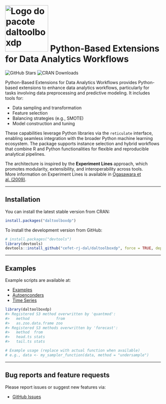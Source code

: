 
<!-- README.md is generated from README.Rmd. Please edit that file -->

# <img src='https://raw.githubusercontent.com/cefet-rj-dal/daltoolboxdp/master/inst/logo.png' alt='Logo do pacote daltoolboxdp' align='centre' height='150' width='139'/> Python-Based Extensions for Data Analytics Workflows

<!-- badges: start -->

![GitHub
Stars](https://img.shields.io/github/stars/cefet-rj-dal/daltoolboxdp?logo=Github)
![CRAN Downloads](https://cranlogs.r-pkg.org/badges/daltoolboxdp)
<!-- badges: end -->

Python-Based Extensions for Data Analytics Workflows provides
Python-based extensions to enhance data analytics workflows,
particularly for tasks involving data preprocessing and predictive
modeling. It includes tools for:

- Data sampling and transformation  
- Feature selection  
- Balancing strategies (e.g., SMOTE)  
- Model construction and tuning

These capabilities leverage Python libraries via the `reticulate`
interface, enabling seamless integration with the broader Python machine
learning ecosystem. The package supports instance selection and hybrid
workflows that combine R and Python functionalities for flexible and
reproducible analytical pipelines.

The architecture is inspired by the **Experiment Lines** approach, which
promotes modularity, extensibility, and interoperability across tools.  
More information on Experiment Lines is available in [Ogasawara et
al. (2009)](https://doi.org/10.1007/978-3-642-02279-1_20).

------------------------------------------------------------------------

## Installation

You can install the latest stable version from CRAN:

``` r
install.packages("daltoolboxdp")
```

To install the development version from GitHub:

``` r
# install.packages("devtools")
library(devtools)
devtools::install_github("cefet-rj-dal/daltoolboxdp", force = TRUE, dependencies = FALSE, upgrade = "never")
```

------------------------------------------------------------------------

## Examples

Example scripts are available at:

- [Examples](https://github.com/cefet-rj-dal/daltoolboxdp/tree/main/examples)
- [Autoenconders](https://github.com/cefet-rj-dal/daltoolboxdp/tree/main/autoencoder)
- [Time
  Series](https://github.com/cefet-rj-dal/daltoolboxdp/tree/main/timeseries)

``` r
library(daltoolboxdp)
#> Registered S3 method overwritten by 'quantmod':
#>   method            from
#>   as.zoo.data.frame zoo
#> Registered S3 methods overwritten by 'forecast':
#>   method  from 
#>   head.ts stats
#>   tail.ts stats

# Example usage (replace with actual function when available)
# e.g., data <- my_sampler_function(data, method = "undersample")
```

------------------------------------------------------------------------

## Bug reports and feature requests

Please report issues or suggest new features via:

- [GitHub Issues](https://github.com/cefet-rj-dal/daltoolboxdp/issues)

